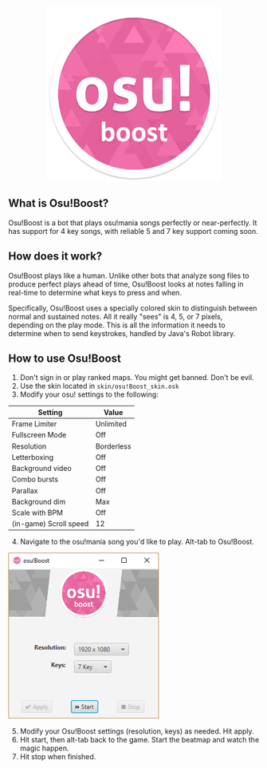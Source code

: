 <p align="center">
  <img src="media/logo.png" width="350em"/>
</p>

## What is Osu!Boost?
Osu!Boost is a bot that plays osu!mania songs perfectly or near-perfectly. It has support for 4 key songs, with reliable 5 and 7 key support coming soon.

## How does it work?
Osu!Boost plays like a human. Unlike other bots that analyze song files to produce perfect plays ahead of time, Osu!Boost looks at notes falling in real-time to determine what keys to press and when. 

Specifically, Osu!Boost uses a specially colored skin to distinguish between normal and sustained notes. All it really "sees" is 4, 5, or 7 pixels, depending on the play mode. This is all the information it needs to determine when to send keystrokes, handled by Java's Robot library.

## How to use Osu!Boost
1. Don't sign in or play ranked maps. You might get banned. Don't be evil.
2. Use the skin located in `skin/osu!Boost_skin.osk`
3. Modify your osu! settings to the following:
  
| Setting | Value |
| --- | ----------- |
| Frame Limiter | Unlimited |
| Fullscreen Mode | Off |
| Resolution | Borderless |
| Letterboxing | Off |
| Background video | Off |
| Combo bursts | Off |
| Parallax | Off |
| Background dim | Max |
| Scale with BPM | Off |
| (in-game) Scroll speed | 12 |

4. Navigate to the osu!mania song you'd like to play. Alt-tab to Osu!Boost.

<img src="media/gui.PNG"/>

5. Modify your Osu!Boost settings (resolution, keys) as needed. Hit apply.
6. Hit start, then alt-tab back to the game. Start the beatmap and watch the magic happen.
7. Hit stop when finished.

